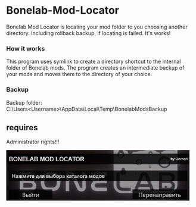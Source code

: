 # Bonelab-Mod-Locator #
Bonelab Mod Locator is locating your mod folder to you choosing another directory. Including rollback backup, if locating is failed. It's works!

### How it works ###

This program uses symlink to create a directory shortcut to the internal folder of Bonelab mods. The program creates an intermediate backup of your mods and moves them to the directory of your choice.

### Backup ###
Backup folder: C:\Users\<Username>\AppData\Local\Temp\BonelabModsBackup

## requires ##
Administrator rights!!!

![Alt text](example.jpg?raw=true "Example")
